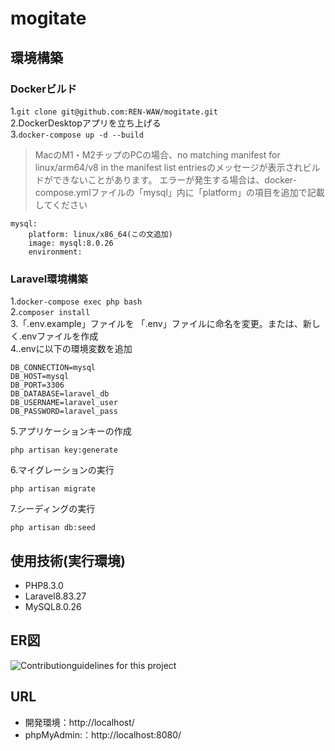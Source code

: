 # mogitate

## 環境構築

### Dockerビルド

1.``git clone git@github.com:REN-WAW/mogitate.git``  
2.DockerDesktopアプリを立ち上げる  
3.``docker-compose up -d --build``  
>MacのM1・M2チップのPCの場合、no matching manifest for linux/arm64/v8 in the manifest list entriesのメッセージが表示されビルドができないことがあります。 エラーが発生する場合は、docker-compose.ymlファイルの「mysql」内に「platform」の項目を追加で記載してください
>
```
mysql:
    platform: linux/x86_64(この文追加)
    image: mysql:8.0.26
    environment:
````

### Laravel環境構築

1.``docker-compose exec php bash``  
2.``composer install``  
3.「.env.example」ファイルを 「.env」ファイルに命名を変更。または、新しく.envファイルを作成  
4..envに以下の環境変数を追加  
````
DB_CONNECTION=mysql
DB_HOST=mysql
DB_PORT=3306
DB_DATABASE=laravel_db
DB_USERNAME=laravel_user
DB_PASSWORD=laravel_pass
````
5.アプリケーションキーの作成
````
php artisan key:generate
````
6.マイグレーションの実行
````
php artisan migrate
````
7.シーディングの実行
````
php artisan db:seed
````
## 使用技術(実行環境)
- PHP8.3.0  
- Laravel8.83.27  
- MySQL8.0.26

## ER図
![Contributionguidelines for this project](index.drawio.png)

## URL
- 開発環境：http://localhost/  
- phpMyAdmin:：http://localhost:8080/  
